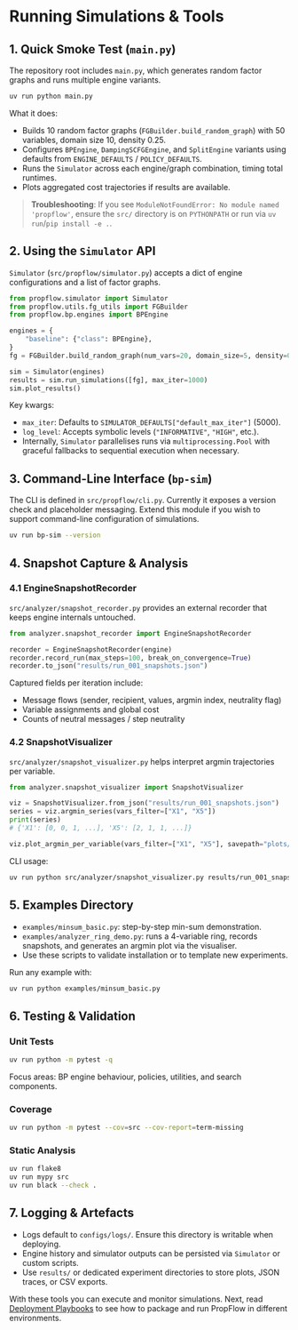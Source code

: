 # Running Simulations & Tools

## 1. Quick Smoke Test (`main.py`)
The repository root includes `main.py`, which generates random factor graphs and runs multiple engine variants.

```bash
uv run python main.py
```

What it does:
- Builds 10 random factor graphs (`FGBuilder.build_random_graph`) with 50 variables, domain size 10, density 0.25.
- Configures `BPEngine`, `DampingSCFGEngine`, and `SplitEngine` variants using defaults from `ENGINE_DEFAULTS` / `POLICY_DEFAULTS`.
- Runs the `Simulator` across each engine/graph combination, timing total runtimes.
- Plots aggregated cost trajectories if results are available.

> **Troubleshooting**: If you see `ModuleNotFoundError: No module named 'propflow'`, ensure the `src/` directory is on `PYTHONPATH` or run via `uv run`/`pip install -e .`.

## 2. Using the `Simulator` API
`Simulator` (`src/propflow/simulator.py`) accepts a dict of engine configurations and a list of factor graphs.

```python
from propflow.simulator import Simulator
from propflow.utils.fg_utils import FGBuilder
from propflow.bp.engines import BPEngine

engines = {
    "baseline": {"class": BPEngine},
}
fg = FGBuilder.build_random_graph(num_vars=20, domain_size=5, density=0.3)

sim = Simulator(engines)
results = sim.run_simulations([fg], max_iter=1000)
sim.plot_results()
```

Key kwargs:
- `max_iter`: Defaults to `SIMULATOR_DEFAULTS["default_max_iter"]` (5000).
- `log_level`: Accepts symbolic levels (`"INFORMATIVE"`, `"HIGH"`, etc.).
- Internally, `Simulator` parallelises runs via `multiprocessing.Pool` with graceful fallbacks to sequential execution when necessary.

## 3. Command-Line Interface (`bp-sim`)
The CLI is defined in `src/propflow/cli.py`. Currently it exposes a version check and placeholder messaging. Extend this module if you wish to support command-line configuration of simulations.

```bash
uv run bp-sim --version
```

## 4. Snapshot Capture & Analysis

### 4.1 EngineSnapshotRecorder
`src/analyzer/snapshot_recorder.py` provides an external recorder that keeps engine internals untouched.

```python
from analyzer.snapshot_recorder import EngineSnapshotRecorder

recorder = EngineSnapshotRecorder(engine)
recorder.record_run(max_steps=100, break_on_convergence=True)
recorder.to_json("results/run_001_snapshots.json")
```

Captured fields per iteration include:
- Message flows (sender, recipient, values, argmin index, neutrality flag)
- Variable assignments and global cost
- Counts of neutral messages / step neutrality

### 4.2 SnapshotVisualizer
`src/analyzer/snapshot_visualizer.py` helps interpret argmin trajectories per variable.

```python
from analyzer.snapshot_visualizer import SnapshotVisualizer

viz = SnapshotVisualizer.from_json("results/run_001_snapshots.json")
series = viz.argmin_series(vars_filter=["X1", "X5"])
print(series)
# {'X1': [0, 0, 1, ...], 'X5': [2, 1, 1, ...]}

viz.plot_argmin_per_variable(vars_filter=["X1", "X5"], savepath="plots/X15.png")
```

CLI usage:
```bash
uv run python src/analyzer/snapshot_visualizer.py results/run_001_snapshots.json --vars X1 X5 --save plots/X15.png
```

## 5. Examples Directory
- `examples/minsum_basic.py`: step-by-step min-sum demonstration.
- `examples/analyzer_ring_demo.py`: runs a 4-variable ring, records snapshots, and generates an argmin plot via the visualiser.
- Use these scripts to validate installation or to template new experiments.

Run any example with:
```bash
uv run python examples/minsum_basic.py
```

## 6. Testing & Validation

### Unit Tests
```bash
uv run python -m pytest -q
```
Focus areas: BP engine behaviour, policies, utilities, and search components.

### Coverage
```bash
uv run python -m pytest --cov=src --cov-report=term-missing
```

### Static Analysis
```bash
uv run flake8
uv run mypy src
uv run black --check .
```

## 7. Logging & Artefacts
- Logs default to `configs/logs/`. Ensure this directory is writable when deploying.
- Engine history and simulator outputs can be persisted via `Simulator` or custom scripts.
- Use `results/` or dedicated experiment directories to store plots, JSON traces, or CSV exports.

With these tools you can execute and monitor simulations. Next, read [Deployment Playbooks](04_deployment_playbooks.md) to see how to package and run PropFlow in different environments.
